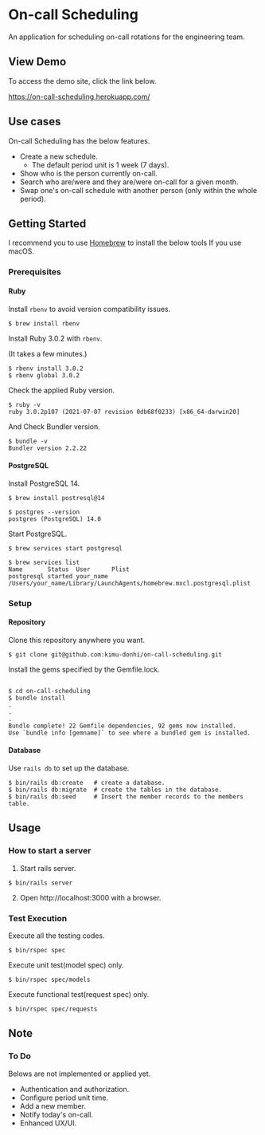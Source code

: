 # On-call Scheduling

An application for scheduling on-call rotations for the engineering team.

## View Demo

To access the demo site, click the link below.

https://on-call-scheduling.herokuapp.com/

## Use cases

On-call Scheduling has the below features.

- Create a new schedule.
  - The default period unit is 1 week (7 days).
- Show who is the person currently on-call.
- Search who are/were and they are/were on-call for a given month.
- Swap one's on-call schedule with another person (only within the whole period).

## Getting Started

I recommend you to use [Homebrew](https://brew.sh/) to install the below tools If you use macOS.

### Prerequisites

#### Ruby

Install `rbenv` to avoid version compatibility issues.

```shell
$ brew install rbenv
```

Install Ruby 3.0.2 with `rbenv`.

(It takes a few minutes.)

```shell
$ rbenv install 3.0.2
$ rbenv global 3.0.2
```

Check the applied Ruby version.

```shell
$ ruby -v
ruby 3.0.2p107 (2021-07-07 revision 0db68f0233) [x86_64-darwin20]
```

And Check Bundler version.

```shell
$ bundle -v
Bundler version 2.2.22
```

#### PostgreSQL

Install PostgreSQL 14.

```shell
$ brew install postresql@14
```
```shell
$ postgres --version
postgres (PostgreSQL) 14.0
```

Start PostgreSQL.

```shell
$ brew services start postgresql
```

```shell
$ brew services list
Name       Status  User      Plist
postgresql started your_name /Users/your_name/Library/LaunchAgents/homebrew.mxcl.postgresql.plist
```

### Setup

#### Repository

Clone this repository anywhere you want.

```shell
$ git clone git@github.com:kimu-donhi/on-call-scheduling.git
```

Install the gems specified by the Gemfile.lock.

```

$ cd on-call-scheduling
$ bundle install
.
.
.
Bundle complete! 22 Gemfile dependencies, 92 gems now installed.
Use `bundle info [gemname]` to see where a bundled gem is installed.
```

#### Database

Use `rails db` to set up the database.

```shell
$ bin/rails db:create   # create a database.
$ bin/rails db:migrate  # create the tables in the database.
$ bin/rails db:seed     # Insert the member records to the members table.
```

## Usage

### How to start a server

1. Start rails server.

```shell
$ bin/rails server
```

2. Open http://localhost:3000 with a browser.

### Test Execution

Execute all the testing codes.

```shell
$ bin/rspec spec
```

Execute unit test(model spec) only.

```shell
$ bin/rspec spec/models
```

Execute functional test(request spec) only.

```shell
$ bin/rspec spec/requests
```


## Note

### To Do

Belows are not implemented or applied yet.

- Authentication and authorization.
- Configure period unit time.
- Add a new member.
- Notify today's on-call.
- Enhanced UX/UI.
